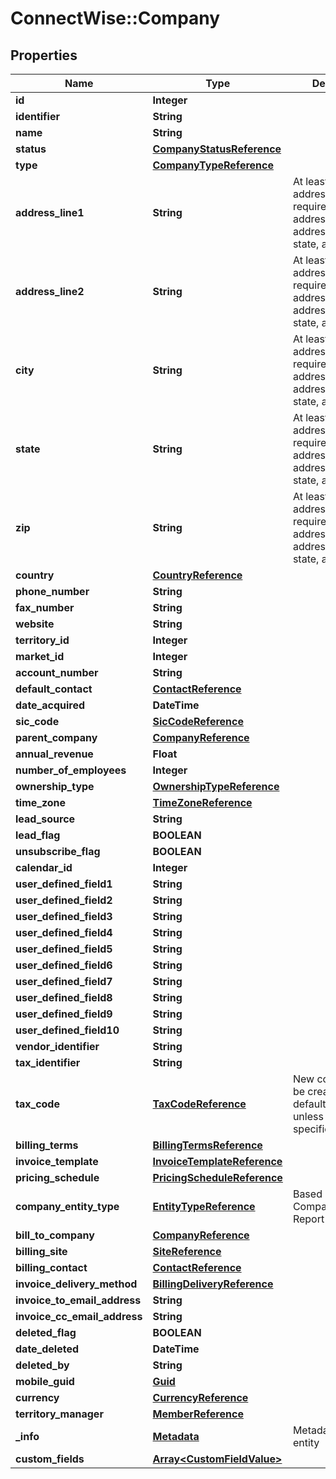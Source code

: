 # ConnectWise::Company

## Properties
Name | Type | Description | Notes
------------ | ------------- | ------------- | -------------
**id** | **Integer** |  | [optional] 
**identifier** | **String** |  | 
**name** | **String** |  | 
**status** | [**CompanyStatusReference**](CompanyStatusReference.md) |  | 
**type** | [**CompanyTypeReference**](CompanyTypeReference.md) |  | 
**address_line1** | **String** | At least one address field is required -- addressLine1, addressLine2, city, state, and/or zip | [optional] 
**address_line2** | **String** | At least one address field is required -- addressLine1, addressLine2, city, state, and/or zip | [optional] 
**city** | **String** | At least one address field is required -- addressLine1, addressLine2, city, state, and/or zip | [optional] 
**state** | **String** | At least one address field is required -- addressLine1, addressLine2, city, state, and/or zip | [optional] 
**zip** | **String** | At least one address field is required -- addressLine1, addressLine2, city, state, and/or zip | [optional] 
**country** | [**CountryReference**](CountryReference.md) |  | [optional] 
**phone_number** | **String** |  | [optional] 
**fax_number** | **String** |  | [optional] 
**website** | **String** |  | [optional] 
**territory_id** | **Integer** |  | [optional] 
**market_id** | **Integer** |  | [optional] 
**account_number** | **String** |  | [optional] 
**default_contact** | [**ContactReference**](ContactReference.md) |  | [optional] 
**date_acquired** | **DateTime** |  | [optional] 
**sic_code** | [**SicCodeReference**](SicCodeReference.md) |  | [optional] 
**parent_company** | [**CompanyReference**](CompanyReference.md) |  | [optional] 
**annual_revenue** | **Float** |  | [optional] 
**number_of_employees** | **Integer** |  | [optional] 
**ownership_type** | [**OwnershipTypeReference**](OwnershipTypeReference.md) |  | [optional] 
**time_zone** | [**TimeZoneReference**](TimeZoneReference.md) |  | [optional] 
**lead_source** | **String** |  | [optional] 
**lead_flag** | **BOOLEAN** |  | [optional] 
**unsubscribe_flag** | **BOOLEAN** |  | [optional] 
**calendar_id** | **Integer** |  | [optional] 
**user_defined_field1** | **String** |  | [optional] 
**user_defined_field2** | **String** |  | [optional] 
**user_defined_field3** | **String** |  | [optional] 
**user_defined_field4** | **String** |  | [optional] 
**user_defined_field5** | **String** |  | [optional] 
**user_defined_field6** | **String** |  | [optional] 
**user_defined_field7** | **String** |  | [optional] 
**user_defined_field8** | **String** |  | [optional] 
**user_defined_field9** | **String** |  | [optional] 
**user_defined_field10** | **String** |  | [optional] 
**vendor_identifier** | **String** |  | [optional] 
**tax_identifier** | **String** |  | [optional] 
**tax_code** | [**TaxCodeReference**](TaxCodeReference.md) | New companies will be created with the default tax code unless otherwise specified. | [optional] 
**billing_terms** | [**BillingTermsReference**](BillingTermsReference.md) |  | [optional] 
**invoice_template** | [**InvoiceTemplateReference**](InvoiceTemplateReference.md) |  | [optional] 
**pricing_schedule** | [**PricingScheduleReference**](PricingScheduleReference.md) |  | [optional] 
**company_entity_type** | [**EntityTypeReference**](EntityTypeReference.md) | Based on CompanyEntityType Report | [optional] 
**bill_to_company** | [**CompanyReference**](CompanyReference.md) |  | [optional] 
**billing_site** | [**SiteReference**](SiteReference.md) |  | [optional] 
**billing_contact** | [**ContactReference**](ContactReference.md) |  | [optional] 
**invoice_delivery_method** | [**BillingDeliveryReference**](BillingDeliveryReference.md) |  | [optional] 
**invoice_to_email_address** | **String** |  | [optional] 
**invoice_cc_email_address** | **String** |  | [optional] 
**deleted_flag** | **BOOLEAN** |  | [optional] 
**date_deleted** | **DateTime** |  | [optional] 
**deleted_by** | **String** |  | [optional] 
**mobile_guid** | [**Guid**](Guid.md) |  | [optional] 
**currency** | [**CurrencyReference**](CurrencyReference.md) |  | [optional] 
**territory_manager** | [**MemberReference**](MemberReference.md) |  | [optional] 
**_info** | [**Metadata**](Metadata.md) | Metadata of the entity | [optional] 
**custom_fields** | [**Array&lt;CustomFieldValue&gt;**](CustomFieldValue.md) |  | [optional] 


